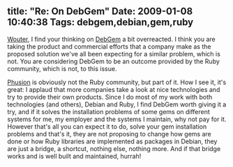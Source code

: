 title: "Re: On DebGem"
Date: 2009-01-08 10:40:38
Tags: debgem,debian,gem,ruby
---
<a href="http://www.grep.be/blog/en/computer/debian/debgem">Wouter</a>, I find your thinking on <a href="http://debgem.phusion.nl/">DebGem</a> a bit overreacted. I think you are taking the product and commercial efforts that a company make as the proposed solution we've all been expecting for a similar problem, which is not. You are considering DebGem to be an outcome provided by the Ruby community, which is not, to this issue.

<a href="http://www.phusion.nl/about.html">Phusion</a> is obviously not the Ruby community, but part of it. How I see it, it's great: I applaud that more companies take a look at nice technologies and try to provide their own products. Since I do most of my work with both technologies (and others), Debian and Ruby, I find DebGem worth giving it a try, and if it solves the installation problems of some gems on different systems for me, my employer and the systems I maintain, why not pay for it. However that's all you can expect it to do, solve your gem installation problems and that's it, they are not proposing to change how gems are done or how Ruby libraries are implemented as packages in Debian, they are just a bridge, a shortcut, nothing else, nothing more. And if that bridge works and is well built and maintained, hurrah!